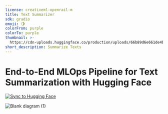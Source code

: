 ```yaml
---
license: creativeml-openrail-m
title: Text Summarizer
sdk: gradio
emoji: 🌖
colorFrom: purple
colorTo: purple
thumbnail: >-
  https://cdn-uploads.huggingface.co/production/uploads/66b89d6e661de4bd46495e79/0KKvgkj8ERcanzS6QJYFy.png
short_description: Summarize Texts
---
```



# End-to-End MLOps Pipeline for Text Summarization with Hugging Face

[![Sync to Hugging Face](https://github.com/Mudathir-Salahudeen/mlops-hf-text-summarizer/actions/workflows/main.yml/badge.svg)](https://github.com/Mudathir-Salahudeen/mlops-hf-text-summarizer/actions/workflows/main.yml)


![Blank diagram (1)](https://github.com/user-attachments/assets/8028b969-bbcf-4722-9898-72f8a351a3e5)
